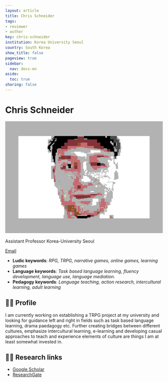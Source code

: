 ```yaml
---
layout: article
title: Chris Schneider
tags:
- reviewer
- author
key: chris-schneider
institution: Korea University Seoul
country: South Korea
show_title: false
pageview: true
sidebar:
  nav: docs-en
aside:
  toc: true
sharing: false
---
```


# Chris Schneider

<div class="card">
  <div class="card__image">
    <img class="image" src="/assets/images/c-schneider.png"/>
  </div>
</div>

Assistant Professor
Korea-University Seoul


[Email](mailto:tianthegreat@korea.ac.kr)

- **Ludic keywords**: *RPG, TRPG, narrative games, online games, learning games*
- **Language keywords**: *Task based language learning, fluency development, language use, language mediation.*
- **Pedagogy keywords**: *Language teaching, action research, intercultural learning, adult learning*

<!--more-->

## 👨‍🏫 Profile

I am currently working on establishing a TRPG project at my university and looking for guidance left and right in fields such as task based language learning, drama paedagogy etc. Further creating bridges between different cultures, emphasize intercultural learning, e-learning and developing casual approaches to teach and experience elements of culture are things I am at least somewhat invested in.


## 👨‍🔬 Research links

- [Google Scholar](https://scholar.google.com/citations?hl=de&user=w9EjPvIAAAAJ)
- [ResearchGate](https://www.researchgate.net/profile/Chris-Schneider-11)